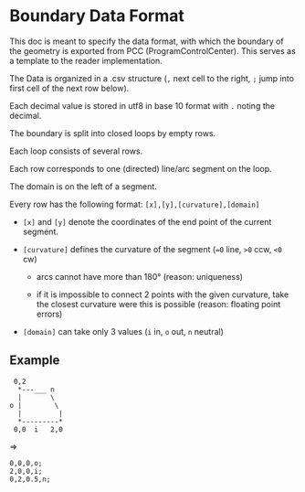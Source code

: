 # Boundary Data Format

This doc is meant to specify the data format, with which the boundary of the geometry is exported from PCC (ProgramControlCenter). This serves as a template to the reader implementation.


The Data is organized in a .csv structure (`,` next cell to the right, `;` jump into first cell of the next row below).

Each decimal value is stored in utf8 in base 10 format with `.` noting the decimal.

The boundary is split into closed loops by empty rows.

Each loop consists of several rows.

Each row corresponds to one (directed) line/arc segment on the loop.

The domain is on the left of a segment.

Every row has the following format: `[x],[y],[curvature],[domain]`

- `[x]` and `[y]` denote the coordinates of the end point of the current segment.

- `[curvature]` defines the curvature of the segment (`=0` line, `>0` ccw, `<0` cw)

  - arcs cannot have more than 180° (reason: uniqueness)

  - if it is impossible to connect 2 points with the given curvature, take the closest curvature were this is possible (reason: floating point errors)

- `[domain]` can take only 3 values (`i` in, `o` out, `n` neutral)

## Example

```
 0,2
  *---___ n
  |       \
o |        \
  |         |
  *---------*
 0,0  i   2,0
```
=>
```
0,0,0,o;
2,0,0,i;
0,2,0.5,n;
```

